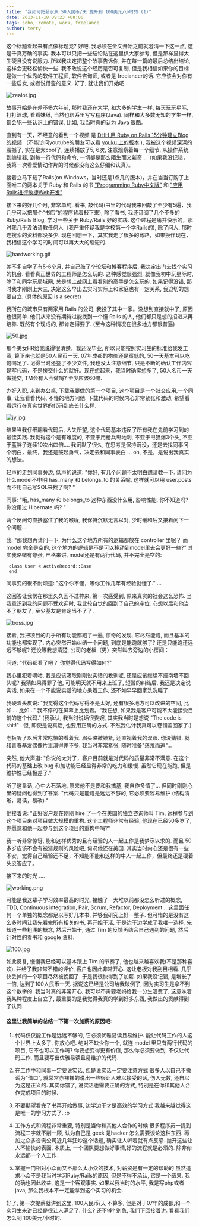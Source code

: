 ```yaml
---
title: "我如何把薪水从 50人民币/天 提升到 100美元/小时的 (1)"
date: 2013-11-18 09:23 +08:00
tags: soho, remote, work, freelance
author: terry
---
```


这个标题看起来有点像标题党? 好吧, 我必须在全文开始之前就澄清一下这一点, 这是千真万确的事实. 我本可以只把一些结论贴在这里供大家参考, 但是那样显得太生硬且没有说服力. 所以我决定把整个故事告诉你, 并在每一篇的最后总结出结论, 这样会更轻松愉快一些. 我不敢说这个经历是否可复制, 但是我相信如果你的目标是做一个优秀的软件工程师, 软件咨询师, 或者是 freelancer的话. 它应该会对你有一些启发, 或者说借鉴的意义. 好了, 就让我们开始吧.

 ![zealot.jpg](http://user-image.logdown.io/user/4013/blog/4068/post/159936/xgv3ePk5SPmn4anwN94F_zealot.jpg)
 
故事开始是在差不多六年前, 那时我还在大学, 和大多的学生一样, 每天玩玩星际, 打打篮球, 看看妹纸, 当然也帮系里写写程序(Java). 同样和大多数无知的学生一样, 都会犯一些认识上的错误, 比如, 我当时真的认为 Java 很酷。
 
直到有一天，不经意的看到一个视频 是 [DHH 用 Ruby on Rails 15分钟建立Blog的视频](http://www.youtube.com/watch?v=Gzj723LkRJY) （不能访问youtube的朋友可以看 [youku 上的版本](http://v.youku.com/v_show/id_XMzA5MTYxNTY=.html) ), 我被这个视频深深的震撼了, 实在是太cool了, 连续播放了5, 6次, 注意观察着每一个细节, 从操作系统, 到编辑器, 到每一行代码和命令, 一切都是那么陌生而又新奇...（如果我没记错，我第一次看爱情动作片的时候都没有这么仔细和认真）。
 
 接着立马下载了Rails(on Windows，当时还是1点几的版本)，并在当当订购了上面唯二的两本关于 Ruby 和 Rails 的书 ["Programming Ruby中文版"](http://book.douban.com/subject/2032343/) 和 ["应用Rails进行敏捷Web开发"](http://book.douban.com/subject/1839273/)
 
接下来的好几个月, 非常单纯, 看书, 敲代码(书里的代码我来回敲了至少有5遍，我几乎可以把那个“书店”的程序背着敲下来), 除了看书, 我还订阅了几个不多的Ruby/Rails Blog, 学习一些关于 Ruby/Rails 好的实践. 这个过程是痛并快乐的，那时我几乎没法请教任何人（我严重怀疑我是学校第一个学Rails的), 除了问人, 那时连搜索的资料都没多少. 现在回想一下，其实我走了很多的弯路，如果换作现在，我相信这个学习的时间可以再大大的缩短的.
 
 ![hardworking.gif](http://user-image.logdown.io/user/4013/blog/4068/post/159936/A4EL7IRPT0goyEeFHigI_hardworking.gif)
 
差不多自学了有5-6个月, 并自己敲了个论坛和博客程序后, 我决定出门去找个实习的机会. 看看真正世界的工程师是怎么玩的. 这种感觉很强烈, 就像我初中玩星际时, 除了和同学玩局域网, 总是想上战网上看看别的高手是怎么玩的. 如果记得没错, 那时我才刚刚上大三, 决定这么早出去实习实际上和家庭也有一定关系, 我迫切的想要自立. (具体的原因 is a secret)
 
我所在的城市只有两家用 Rails 的公司, 我投了其中一家。没想到直接就中了, 原因也很简单. 他们从来没有期待过能找到一个懂 Rails 的人, 他们都只是想的招进来再培养. 既然有个现成的, 那肯定得要了. (至今这种情况在很多地方都很普遍)

![50.jpg](http://user-image.logdown.io/user/4013/blog/4068/post/159936/jeY0NnTqTBi8kU3T54gt_50.jpg)

那个美女HR给我说得很清楚，我还没毕业, 所以只能按照实习生的标准给我发工资, 算下来也就是50人民币一天. 07年成都的物价还是蛮低的, 50一天基本可以吃饱喝足了.  记得当时还签了不少文件, 我也没太注意细节, 只是不断的确认工作内容是写代码，不是援交什么的就好。现在想起来，我当时确实想多了, 50人名币一天做援交, TM会有人会做吗? 
至少应该60嘛.

办好入职, 来到办公桌, 下载我要做的第一个项目, 这个项目是一个社交应用,一个同事, 让我看看代码, 不懂的地方问他. 下载代码的时候内心非常紧张和激动, 希望看看运行在真实世界的代码到底长什么样.
 
 ![jy.jpg](http://user-image.logdown.io/user/4013/blog/4068/post/159936/Wu2sOSzdSoyFIsDo8qsu_jy.jpg)
 
结果当我仔细翻看代码后, 大失所望, 这个代码基本违反了所有我在先前学习到的最佳实践. 我觉得这个是有难度的, 不亚于用枪兵甩地刺, 不亚于甩狙爆3个头, 不亚于蓝胖子连续10次出四倍.... 我沉默了很久, 在思考是保持沉没，还是去找同事问个明白，最终，我还是鼓起勇气，决定去和同事表白 ... oh, 不是，是说出我真实的想法。
 
 轻声的走到同事旁边,  低声的说道: "你好, 有几个问题不太明白想请教一下. 请问为什么model不申明 has_many 和 belongs_to 的关系呢, 这样就可以用 user.posts 而不用自己写SQL来找了啊? "
 
同事: "哦, has_many 和 belongs_to 这种东西没什么用, 影响性能, 你不知道吗? 你没用过 Hibernate 吗? ”
 
两个反问句直接塞住了我的喉咙, 我保持沉默无言以对, 少时缓和后又接着问下一个问题...
 
我: "那我想再请问一下, 为什么这个地方所有的逻辑都放在 controller 里呢？ 而 model 完全是空的, 这个地方的逻辑是不是可以移动到model里去会更好一些?” 
其实我略微有夸张, 严格来讲, model还是有两行代码, 并不完全是空的:
 
     class User < ActiveRecord::Base
     end

同事变的很不耐烦道: "这个你不懂，等你工作几年有经验就懂了."
...
 
这回答让我愣在那里久久回不过神来, 第一次感受到, 原来真实的社会这么恐怖. 当我意识到我的问题不受欢迎时, 我比较自觉的回到了自己的座位. 心想以后和他当不了朋友了, 至少基友是肯定当不了了.

![boss.jpg](http://user-image.logdown.io/user/4013/blog/4068/post/159936/fup6ju0xSDqbuCGkvgv3_boss.jpg)
 
接着, 我把项目的几乎所有功能都跑了一遍, 惊奇的发现, 它尽然能跑, 而且基本的功能也都实现了. 内心突然开始纠结一个问题, 到底是能跑就够了? 还是只能跑还远远不够呢? 还没等我想清楚, 公司的老板（男）突然叫去旁边的小房间：
 
问道: "代码都看了吧？ 你觉得代码写得如何?"
 
我心里犯着嘀咕, 我是应该吸取刚刚说实话的教训呢, 还是应该继续不撞南墙不回头呢? 我猜如果得罪了他, 可能明天就不用来上班了, 短暂的纠结后, 我还是决定说实话, 如果在一个不能说实话的地方呆着工作, 还不如早早回家洗洗睡了.
 
我硬着头皮说: "我觉得这个代码写得不是太好, 还有很多地方可以改进的空间, 比如 ... 比如..." 我不停的在屏幕上比划着。“我在想, 如果我是客户可能不太能接受目前的这个代码." (我承认, 我当时说话很委婉, 其实我当时是想说 "The code is shit!" . 但, 即使是说真话, 也要用正确的方式. 不然我估计我真可以卷铺盖回家了.)
 
老板听了以后非常吃惊的看着我. 眉头略微锁紧, 还直视着我的双眼. 你没猜错, 就和青春基友偶像片里演得差不多. 我当时非常紧张, 随时准备"落荒而逃"...
 
突然, 他大声道: "你说的太对了，客户目前就是对代码的质量非常不满意. 在这个代码的基础上改 bug 和加功能已经显得非常的吃力和缓慢. 虽然它现在能跑, 但是维护性已经极差了."
 
听了这番话, 心中大石落地, 原来他不是要和我搞基, 我自作多情了...
但同时刚刚心里的疑问也得到了答案. "代码只是能跑是远远不够的, 它必须要容易维护 (结构清晰，易读，易改)."
 
他接着说: "正好客户现在刚刚 hire 了一个在美国的独立咨询师叫 Tim, 远程参与到这个项目来对项目做大规模的重构. 这个工程师非常有经验, 他现在已经50多岁了, 你愿意和他一起参与到这个项目的重构中吗?"
 
我一听非常惊讶, 能和这样优秀的且有经验的人一起工作是我梦寐以求的. 而且 50 多岁应该不会有被潜规则的风险吧, 何况他还在美国.
其实当时内心还是很有一些不安，觉得自己经验还不足，不知能不能和这样的牛人一起工作，但最终还是硬着头皮答应了。
 
接下来的时光
....

![working.png](http://user-image.logdown.io/user/4013/blog/4068/post/159936/x2OiPFM1TGsra6kzio47_working.png)
 
可能是我这辈子学习效率最高的时光, 接触了一大堆以前都没怎么听过的概念, TDD, Continuous integration, Pair, Scrum, Refactor, Deployment...
这里面任何一个单独的概念都足以写好几本书, 并够我研究上好一整子. 但可惜的是没有这么多时间让我先看完所有相关的书, 再开始干活, 于是边干边学成了我唯一选择. 先知道一些粗浅的概念, 然后开始干, 通过 Tim 的反馈再结合自己遇到的问题, 然后针对性的看书和 google 资料. 

![100.jpg](http://user-image.logdown.io/user/4013/blog/4068/post/159936/2blkRoaT61V7iiBPnDeQ_100.jpg)
 
如此反复, 慢慢我已经可以基本跟上 Tim 的节奏了, 他也越来越喜欢我(不是那种喜欢). 并给了我非常不错的评价, 客户也因此非常开心. 这让老板对我刮目相看. 几乎快丢掉的一个项目尽然被挽回了.
于是我很快得到了加薪. 如果我没记错, 是增长了一倍, 达到了100人民币一天. 据说这已经是公司给我破例了, 因为实习生是拿不到这个数字的. 我当时真的非常开心, 我可以不需要老妈给我一分生活费了, 这意味着我某种程度上自立了, 最重要的是我觉得我真的学到好多东西, 我做出的贡献得到了认同.
 
#### 这里让我简单的总结一下第一次加薪的原因吧:
 
1. 代码仅仅能工作是远远不够的, 它必须优雅易读且易维护.
能让代码工作的人这个世界上太多了, 你放心吧. 绝对不缺少你一个, 就连 model 里只有两行代码的项目, 它不也可以工作吗? 你要想变得更有价值, 那么你必须要做到, 不仅让代码工作, 而且要写出优雅易读且易维护的代码.
 
2. 在工作中和同事一定要说实话, 但是说实话一定要注意方式
很多人以自己不撒谎为"借口", 就常常赤裸裸的说出一些很让人难以接受的话, 伤人无数, 还自以为这是正义的. 其实你错了, 说实话也需要正确的方式, 特别是在你和其他人合作完成项目的时候.
 
3. 不要期望看完了书再开始做事, 边学边干才是高效的学习方式
我越来越觉得这是唯一的学习方式了. :p
 
4. 工作方式和流程非常重要, 特别是当你和其他人合作的时候
很多程序员一提到流程二字就不削一顾, 认为自己是 geek 是hacker 怎么需要谈论这种东西. 再加之众多咨询公司近几年狂炒这个话题, 确实让人听着就有点反感. 抛开这些让人不愉快的表面, 本质上, 一个团队要想做好事情,好的流程就是必须的. 除非你永远都一个人工作.

5. 掌握一门相对小众而又不那么太小众的技术, 对薪资是有一定的帮助的
虽然追求小众不是我当时学习Ruby/Rails的原因, 但是不得不承认, 它是一个结果.
我的确也因此收益, 这是一个客观事实. 
如果以我当时的水平, 我是写php或者java, 那么我根本不一定能拿到这个实习的机会.
 
好了, 第一次提薪就讲到这里, 100人民币/天 不算多, 但是对于07年的成都,和一个实习生来讲已经是很让人满足了. 什么? 还不够? 别急, 我们下回接着讲. 看看我们怎么到 100美元/小时的.
